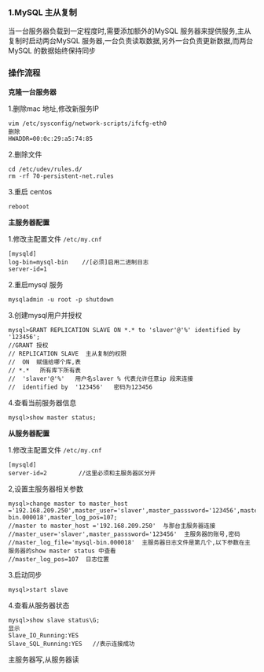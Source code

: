 ### 1.MySQL 主从复制

当一台服务器负载到一定程度时,需要添加额外的MySQL 服务器来提供服务,主从复制时启动两台MySQL 服务器,一台负责读取数据,另外一台负责更新数据,而两台MySQL 的数据始终保持同步

### 操作流程

**克隆一台服务器**

1.删除mac 地址,修改新服务IP

```
vim /etc/sysconfig/network-scripts/ifcfg-eth0
删除
HWADDR=00:0c:29:a5:74:85
```

2.删除文件

```
cd /etc/udev/rules.d/
rm -rf 70-persistent-net.rules
```

3.重启 centos

```
reboot
```

**主服务器配置**

1.修改主配置文件 `/etc/my.cnf`

```
[mysqld]
log-bin=mysql-bin    //[必须]启用二进制日志
server-id=1
```

2.重启mysql 服务

```
mysqladmin -u root -p shutdown
```

3.创建mysql用户并授权

```
mysql>GRANT REPLICATION SLAVE ON *.* to 'slaver'@'%' identified by  '123456';
//GRANT 授权
// REPLICATION SLAVE  主从复制的权限
//  ON  赋值给哪个库,表
// *.*   所有库下所有表
//  'slaver'@'%'   用户名slaver % 代表允许任意ip 段来连接
//  identified by  '123456'   密码为123456
```

4.查看当前服务器信息

```
mysql>show master status;
```

**从服务器配置**

1.修改主配置文件 `/etc/my.cnf`

```
[mysqld]
server-id=2			//这里必须和主服务器区分开
```

2,设置主服务器相关参数

```
mysql>change master to master_host ='192.168.209.250',master_user='slaver',master_passsword='123456',master_log_file='mysql-bin.000018',master_log_pos=107;
//master to master_host ='192.168.209.250'  与那台主服务器连接
//master_user='slaver',master_passsword='123456'  主服务器的账号,密码
//master_log_file='mysql-bin.000018'  主服务器日志文件是第几个,以下参数在主服务器的show master status 中查看
//master_log_pos=107  日志位置
```

3.启动同步

```
mysql>start slave
```

4.查看从服务器状态

```
mysql>show slave status\G;
显示
Slave_IO_Running:YES
Slave_SQL_Running:YES   //表示连接成功
```

主服务器写,从服务器读